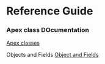 # Reference Guide


### Apex class DOcumentation
[Apex classes](\TravelForceBookingSystem\apex-documentation\TicketBookingCallout.html)


Objects and Fields
[Object and Fields](\TravelForceBookingSystem\documentation\index.md)
